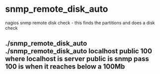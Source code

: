 snmp_remote_disk_auto
=====================

nagios snmp remote disk check - this finds the partitions and does a disk check

./snmp_remote_disk_auto 
./snmp_remote_disk_auto localhost public 100
where localhost is server
public is snmp pass
100 is when it reaches below a 100Mb
-----------------------------------
